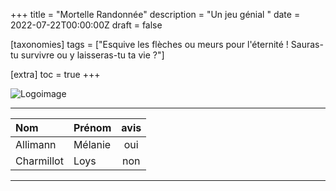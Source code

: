 +++
title = "Mortelle Randonnée"
description = "Un jeu génial "
date = 2022-07-22T00:00:00Z
draft = false

[taxonomies]
tags = ["Esquive les flèches ou meurs pour l'éternité ! Sauras-tu survivre ou y laisseras-tu ta vie ?"]

[extra]
toc = true
+++

![Logoimage](https://media.istockphoto.com/id/1322104312/fr/photo/libert%C3%A9-cha%C3%AEnes-qui-se-transforment-en-oiseaux-concept-de-charge.jpg?s=612x612&w=0&k=20&c=4glDXzby1fpG-KHNVZoqOmNeHeaRfxrkSK3U4rm1Ynw=)

_______________________________
| Nom       |Prénom   |avis   | 
|:----------|:--------|:-----:|
|Allimann   |Mélanie  |oui    |
|Charmillot |Loys     |non    |
_______________________________
